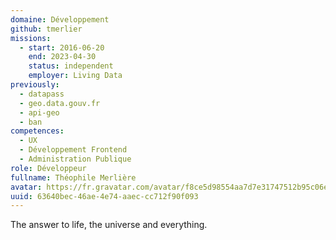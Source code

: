 ```yaml
---
domaine: Développement
github: tmerlier
missions:
  - start: 2016-06-20
    end: 2023-04-30
    status: independent
    employer: Living Data
previously:
  - datapass
  - geo.data.gouv.fr
  - api-geo
  - ban
competences:
  - UX
  - Développement Frontend
  - Administration Publique
role: Développeur
fullname: Théophile Merlière
avatar: https://fr.gravatar.com/avatar/f8ce5d98554aa7d7e31747512b95c06e?size=512
uuid: 63640bec-46ae-4e74-aaec-cc712f90f093
---
```

The answer to life, the universe and everything.